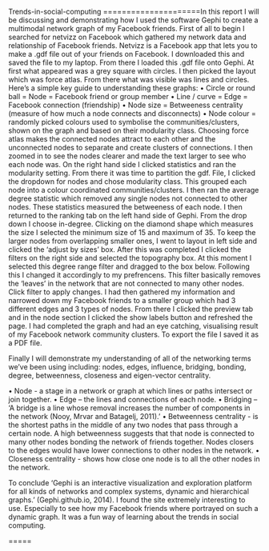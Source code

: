 Trends-in-social-computing
=====================In this report I will be discussing and demonstrating how I used the software Gephi to create a multimodal network graph of my Facebook friends. 
First of all to begin I searched for netvizz on Facebook which gathered my network data and relationship of Facebook friends. Netvizz is a Facebook app that lets you to make a .gdf file out of your friends on Facebook. I downloaded this and saved the file to my laptop. From there I loaded this .gdf file onto Gephi. At first what appeared was a grey square with circles. I then picked the layout which was force atlas. From there what was visible was lines and circles.  Here’s a simple key guide to understanding these graphs:
•	Circle or round ball = Node = Facebook friend or group member
•	Line / curve = Edge = Facebook connection (friendship)
•	Node size = Betweeness centrality (measure of how much a node connects and disconnects)
•	Node colour = randomly picked colours used to symbolise the communities/clusters, shown on the graph and based on their modularity class.
Choosing force atlas makes the connected nodes attract to each other and the unconnected nodes to separate and create clusters of connections. I then zoomed in to see the nodes clearer and made the text larger to see who each node was. On the right hand side I clicked statistics and ran the modularity setting. From there it was time to partition the gdf. File, I clicked the dropdown for nodes and chose modularity class. This grouped each node into a colour coordinated communities/clusters. I then ran the average degree statistic which removed any single nodes not connected to other nodes. These statistics measured the betweeness of each node. I then returned to the ranking tab on the left hand side of Gephi. From the drop down I choose in-degree. Clicking on the diamond shape which measures the size I selected the minimum size of 15 and maximum of 35. To keep the larger nodes from overlapping smaller ones, I went to layout in left side and clicked the ‘adjust by sizes’ box. After this was completed I clicked the filters on the right side and selected the topography box. At this moment I selected this degree range filter and dragged to the box below. Following this I changed it accordingly to my prefrencens. This filter basically removes the ‘leaves’ in the network that are not connected to many other nodes. Click filter to apply changes. I had then gathered my information and narrowed down my Facebook friends to a smaller group which had 3 different edges and 3 types of nodes. From there I clicked the preview tab and in the node section I clicked the show labels button and refreshed the page. I had completed the graph and had an eye catching, visualising result of my Facebook network community clusters. To export the file I saved it as a PDF file. 

Finally I will demonstrate my understanding of all of the networking terms we’ve been using including: nodes, edges, influence, bridging, bonding, degree, betweenness, closeness and eigen-vector centrality. 

•	Node - a stage in a network or graph at which lines or paths intersect or join together.
•	Edge – the lines and connections of each node.
•	Bridging – ‘A bridge is a line whose removal increases the number of components in the network (Nooy, Mrvar and Batagelj, 2011).’
•	Betweenness centrality - is the shortest paths in the middle of any two nodes that pass through a certain node. A high betweenness suggests that that node is connected to many other nodes bonding the network of friends together. Nodes closers to the edges would have lower connections to other nodes in the network. 
•	Closeness centrality - shows how close one node is to all the other nodes in the network. 

To conclude ‘Gephi is an interactive visualization and exploration platform for all kinds of networks and complex systems, dynamic and hierarchical graphs.’ (Gephi.github.io, 2014). I found the site extremely interesting to use. Especially to see how my Facebook friends where portrayed on such a dynamic graph. It was a fun way of learning about the trends in social computing. 

=====

